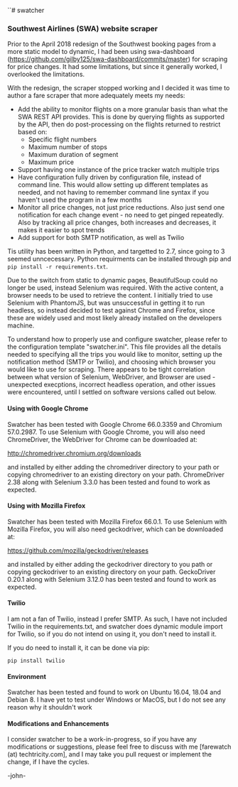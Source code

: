 ``# swatcher
### Southwest Airlines (SWA) website scraper

Prior to the April 2018 redesign of the Southwest booking pages from a more static model to dynamic, I had been using swa-dashboard (https://github.com/gilby125/swa-dashboard/commits/master) for scraping for price changes. It had some limitations, but since it generally worked, I overlooked the limitations.

With the redesign, the scraper stopped working and I decided it was time to author a fare scraper that more adequately meets my needs:
* Add the ability to monitor flights on a more granular basis than what the SWA REST API provides. This is done by querying flights as supported by the API, then do post-processing on the flights returned to restrict based on:
  * Specific flight numbers
  * Maximum number of stops
  * Maximum duration of segment
  * Maximum price
* Support having one instance of the price tracker watch multiple trips
* Have configuration fully driven by configuration file, instead of command line. This would allow setting up different templates as needed, and not having to remember command line syntax if you haven't used the program in a few months
* Monitor all price changes, not just price reductions. Also just send one notification for each change event - no need to get pinged repeatedly. Also by tracking all price changes, both increases and decreases, it makes it easier to spot trends
* Add support for both SMTP notification, as well as Twilio

Tis utility has been written in Python, and targetted to 2.7, since going to 3 seemed unncecessary. Python requirments can be installed through pip and ```pip install -r requirements.txt```.

Due to the switch from static to dynamic pages, BeautifulSoup could no longer be used, instead Selenium was required. With the active content, a browser needs to be used to retrieve the content. I initially tried to use Selenium with PhantomJS, but was unsuccessful in getting it to run headless, so instead decided to test against Chrome and Firefox, since these are widely used and most likely already installed on the developers machine.

To understand how to properly use and configure swatcher, please refer to the configuration template "swatcher.ini". This file provides all the details needed to specifying all the trips you would like to monitor, setting up the notification method (SMTP or Twilio), and choosing which browser you would like to use for scraping. There appears to be tight correlation between what version of Selenium, WebDriver, and Browser are used - unexpected execptions, incorrect headless operation, and other issues were encountered, until I settled on software versions called out below.

#### Using with Google Chrome

Swatcher has been tested with Google Chrome 66.0.3359 and Chromium 57.0.2987. To use Selenium with Google Chrome, you will also need ChromeDriver, the WebDriver for Chrome can be downloaded at:

http://chromedriver.chromium.org/downloads

and installed by either adding the chromedriver directory to your path or copying chromedriver to an existing directory on your path. ChromeDriver 2.38 along with Selenium 3.3.0 has been tested and found to work as expected.

#### Using with Mozilla Firefox

Swatcher has been tested with Mozilla Firefox 66.0.1. To use Selenium with Mozilla Firefox, you will also need geckodriver, which can be downloaded at:

https://github.com/mozilla/geckodriver/releases

and installed by either adding the geckodriver directory to you path or copying geckodriver to an existing directory on your path. GeckoDriver 0.20.1 along with Selenium 3.12.0 has been tested and found to work as expected.

#### Twilio

I am not a fan of Twilio, instead I prefer SMTP. As such, I have not included Twilio in the requirements.txt, and swatcher does dynamic module import for Twilio, so if you do not intend on using it, you don't need to install it.

If you do need to install it, it can be done via pip:

```pip install twilio```

#### Environment

Swatcher has been tested and found to work on Ubuntu 16.04, 18.04 and Debian 8. I have yet to test under Windows or MacOS, but I do not see any reason why it shouldn't work

#### Modifications and Enhancements

I consider swatcher to be a work-in-progress, so if you have any modifications or suggestions, please feel free to discuss with me [farewatch (at) techtricity.com], and I may take you pull request or implement the change, if I have the cycles.

-john-
